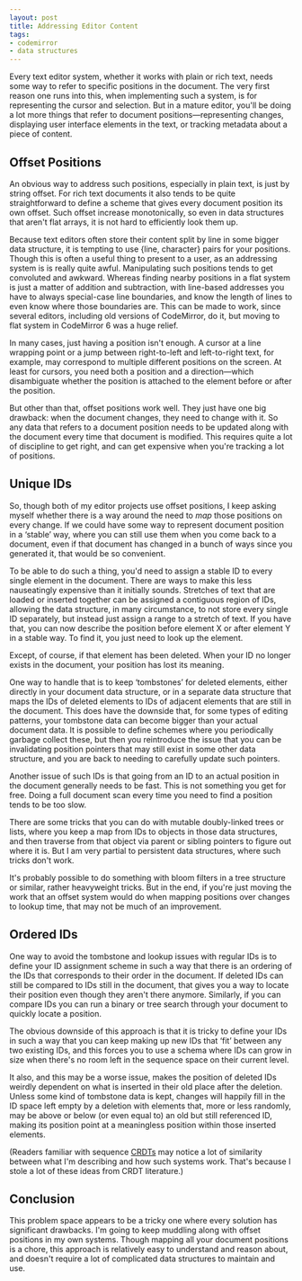 ```yaml
---
layout: post
title: Addressing Editor Content
tags:
- codemirror
- data structures
---
```


Every text editor system, whether it works with plain or rich text,
needs some way to refer to specific positions in the document. The
very first reason one runs into this, when implementing such a system,
is for representing the cursor and selection. But in a mature editor,
you'll be doing a lot more things that refer to document
positions—representing changes, displaying user interface elements in
the text, or tracking metadata about a piece of content.

## Offset Positions

An obvious way to address such positions, especially in plain text, is
just by string offset. For rich text documents it also tends to be
quite straightforward to define a scheme that gives every document
position its own offset. Such offset increase monotonically, so even
in data structures that aren't flat arrays, it is not hard to
efficiently look them up.

Because text editors often store their content split by line in some
bigger data structure, it is tempting to use {line, character} pairs
for your positions. Though this is often a useful thing to present to
a user, as an addressing system is is really quite awful. Manipulating
such positions tends to get convoluted and awkward. Whereas finding
nearby positions in a flat system is just a matter of addition and
subtraction, with line-based addresses you have to always special-case
line boundaries, and know the length of lines to even know where those
boundaries are. This can be made to work, since several editors,
including old versions of CodeMirror, do it, but moving to flat system
in CodeMirror 6 was a huge relief.

In many cases, just having a position isn't enough. A cursor at a line
wrapping point or a jump between right-to-left and left-to-right text,
for example, may correspond to multiple different positions on the
screen. At least for cursors, you need both a position and a
direction—which disambiguate whether the position is attached to the
element before or after the position.

But other than that, offset positions work well. They just have one
big drawback: when the document changes, they need to change with it.
So any data that refers to a document position needs to be updated
along with the document every time that document is modified. This
requires quite a lot of discipline to get right, and can get expensive
when you're tracking a lot of positions.

## Unique IDs

So, though both of my editor projects use offset positions, I keep
asking myself whether there is a way around the need to *map* those
positions on every change. If we could have some way to represent
document position in a ‘stable’ way, where you can still use them when
you come back to a document, even if that document has changed in a
bunch of ways since you generated it, that would be so convenient.

To be able to do such a thing, you'd need to assign a stable ID to
every single element in the document. There are ways to make this less
nauseatingly expensive than it initially sounds. Stretches of text that
are loaded or inserted together can be assigned a contiguous region of
IDs, allowing the data structure, in many circumstance, to not store
every single ID separately, but instead just assign a range to a
stretch of text. If you have that, you can now describe the position
before element X or after element Y in a stable way. To find it, you
just need to look up the element.

Except, of course, if that element has been deleted. When your ID no
longer exists in the document, your position has lost its meaning.

One way to handle that is to keep ‘tombstones’ for deleted elements,
either directly in your document data structure, or in a separate data
structure that maps the IDs of deleted elements to IDs of adjacent
elements that are still in the document. This does have the downside
that, for some types of editing patterns, your tombstone data can
become bigger than your actual document data. It is possible to define
schemes where you periodically garbage collect these, but then you
reintroduce the issue that you can be invalidating position pointers
that may still exist in some other data structure, and you are back to
needing to carefully update such pointers.

Another issue of such IDs is that going from an ID to an actual
position in the document generally needs to be fast. This is not
something you get for free. Doing a full document scan every time you
need to find a position tends to be too slow.

There are some tricks that you can do with mutable doubly-linked trees
or lists, where you keep a map from IDs to objects in those data
structures, and then traverse from that object via parent or sibling
pointers to figure out where it is. But I am very partial to
persistent data structures, where such tricks don't work.

It's probably possible to do something with bloom filters in a tree
structure or similar, rather heavyweight tricks. But in the end, if
you're just moving the work that an offset system would do when
mapping positions over changes to lookup time, that may not be much of
an improvement.

## Ordered IDs

One way to avoid the tombstone and lookup issues with regular IDs is
to define your ID assignment scheme in such a way that there is an
ordering of the IDs that corresponds to their order in the document.
If deleted IDs can still be compared to IDs still in the document,
that gives you a way to locate their position even though they aren't
there anymore. Similarly, if you can compare IDs you can run a binary
or tree search through your document to quickly locate a position.

The obvious downside of this approach is that it is tricky to define
your IDs in such a way that you can keep making up new IDs that ‘fit’
between any two existing IDs, and this forces you to use a schema
where IDs can grow in size when there's no room left in the sequence
space on their current level.

It also, and this may be a worse issue, makes the position of deleted
IDs weirdly dependent on what is inserted in their old place after the
deletion. Unless some kind of tombstone data is kept, changes will
happily fill in the ID space left empty by a deletion with elements
that, more or less randomly, may be above or below (or even equal to)
an old but still referenced ID, making its position point at a
meaningless position within those inserted elements.

(Readers familiar with sequence
[CRDTs](https://en.wikipedia.org/wiki/Conflict-free_replicated_data_type)
may notice a lot of similarity between what I'm describing and how
such systems work. That's because I stole a lot of these ideas from
CRDT literature.)

## Conclusion

This problem space appears to be a tricky one where every solution has
significant drawbacks. I'm going to keep muddling along with offset
positions in my own systems. Though mapping all your document
positions is a chore, this approach is relatively easy to understand
and reason about, and doesn't require a lot of complicated data
structures to maintain and use.
